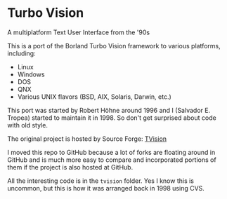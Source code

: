 # Turbo Vision

A multiplatform Text User Interface from the '90s

This is a port of the Borland Turbo Vision framework to various platforms, including:

- Linux
- Windows
- DOS
- QNX
- Various UNIX flavors (BSD, AIX, Solaris, Darwin, etc.)

This port was started by Robert Höhne around 1996 and I (Salvador E. Tropea) started to maintain it in 1998.
So don't get surprised about code with old style.

The original project is hosted by Source Forge: [TVision](https://sourceforge.net/projects/tvision/)

I moved this repo to GitHub because a lot of forks are floating around in GitHub and is much more easy to compare and incorporated portions of them if the project is also hosted at GitHub.

All the interesting code is in the `tvision` folder.
Yes I know this is uncommon, but this is how it was arranged back in 1998 using CVS.


